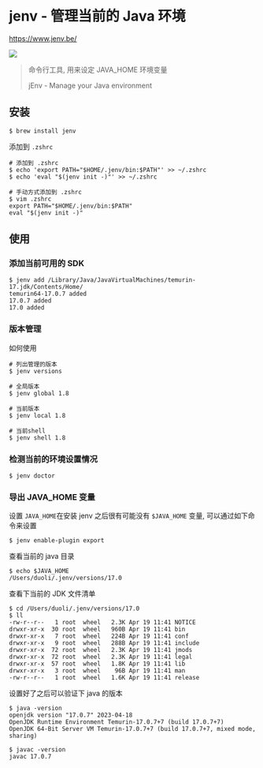 # jenv - 管理当前的 Java 环境

https://www.jenv.be/

![](https://file.wulicode.com/doc/20230519/1684501489672.png)


> 命令行工具, 用来设定 JAVA_HOME 环境变量
>
> jEnv - Manage your Java environment

## 安装

```shell
$ brew install jenv
```

添加到 `.zshrc`

```
# 添加到 .zshrc
$ echo 'export PATH="$HOME/.jenv/bin:$PATH"' >> ~/.zshrc
$ echo 'eval "$(jenv init -)"' >> ~/.zshrc

# 手动方式添加到 .zshrc
$ vim .zshrc
export PATH="$HOME/.jenv/bin:$PATH"
eval "$(jenv init -)"
```

## 使用

### 添加当前可用的 SDK

```
$ jenv add /Library/Java/JavaVirtualMachines/temurin-17.jdk/Contents/Home/
temurin64-17.0.7 added
17.0.7 added
17.0 added
```

### 版本管理

如何使用

```
# 列出管理的版本
$ jenv versions

# 全局版本
$ jenv global 1.8

# 当前版本
$ jenv local 1.8

# 当前shell
$ jenv shell 1.8
```

### 检测当前的环境设置情况

```shell
$ jenv doctor
```

### 导出 JAVA_HOME 变量

设置 `JAVA_HOME`在安装 jenv 之后很有可能没有 `$JAVA_HOME` 变量, 可以通过如下命令来设置

```shell
$ jenv enable-plugin export
```

查看当前的 java 目录

```
$ echo $JAVA_HOME
/Users/duoli/.jenv/versions/17.0
```

查看下当前的 JDK 文件清单

```
$ cd /Users/duoli/.jenv/versions/17.0
$ ll
-rw-r--r--   1 root  wheel   2.3K Apr 19 11:41 NOTICE
drwxr-xr-x  30 root  wheel   960B Apr 19 11:41 bin
drwxr-xr-x   7 root  wheel   224B Apr 19 11:41 conf
drwxr-xr-x   9 root  wheel   288B Apr 19 11:41 include
drwxr-xr-x  72 root  wheel   2.3K Apr 19 11:41 jmods
drwxr-xr-x  72 root  wheel   2.3K Apr 19 11:41 legal
drwxr-xr-x  57 root  wheel   1.8K Apr 19 11:41 lib
drwxr-xr-x   3 root  wheel    96B Apr 19 11:41 man
-rw-r--r--   1 root  wheel   1.6K Apr 19 11:41 release
```

设置好了之后可以验证下 java 的版本

```
$ java -version
openjdk version "17.0.7" 2023-04-18
OpenJDK Runtime Environment Temurin-17.0.7+7 (build 17.0.7+7)
OpenJDK 64-Bit Server VM Temurin-17.0.7+7 (build 17.0.7+7, mixed mode, sharing)

$ javac -version
javac 17.0.7
```